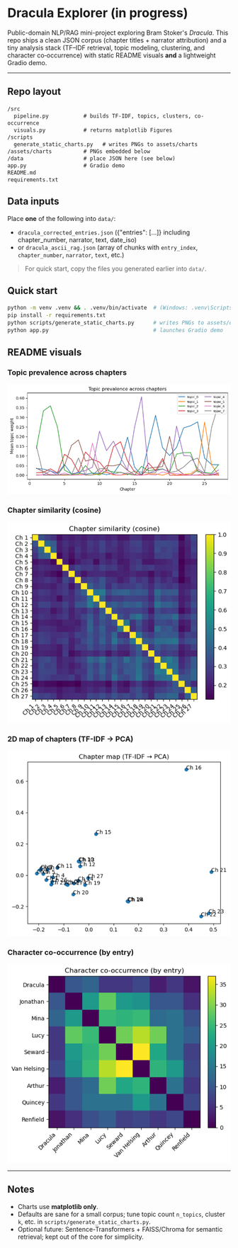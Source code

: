 # Dracula Explorer (in progress)

Public-domain NLP/RAG mini-project exploring Bram Stoker's *Dracula*. This repo ships a clean JSON corpus
(chapter titles + narrator attribution) and a tiny analysis stack (TF–IDF retrieval, topic modeling, clustering,
and character co‑occurrence) with static README visuals **and** a lightweight Gradio demo.

---

## Repo layout
```
/src
  pipeline.py           # builds TF-IDF, topics, clusters, co-occurrence
  visuals.py            # returns matplotlib Figures
/scripts
  generate_static_charts.py   # writes PNGs to assets/charts
/assets/charts          # PNGs embedded below
/data                   # place JSON here (see below)
app.py                  # Gradio demo
README.md
requirements.txt
```

## Data inputs

Place **one** of the following into `data/`:

- `dracula_corrected_entries.json` ({"entries": [...]} including chapter_number, narrator, text, date_iso)
- or `dracula_ascii_rag.json` (array of chunks with `entry_index`, `chapter_number`, `narrator`, `text`, etc.)

> For quick start, copy the files you generated earlier into `data/`.

## Quick start

```bash
python -m venv .venv && . .venv/bin/activate  # (Windows: .venv\Scripts\activate)
pip install -r requirements.txt
python scripts/generate_static_charts.py      # writes PNGs to assets/charts
python app.py                                 # launches Gradio demo
```

## README visuals

### Topic prevalence across chapters
![Topic timeline](assets/charts/topic_timeline.png)

### Chapter similarity (cosine)
![Similarity heatmap](assets/charts/chapter_similarity.png)

### 2D map of chapters (TF-IDF → PCA)
![2D map](assets/charts/chapter_map.png)

### Character co-occurrence (by entry)
![Character co-occurrence](assets/charts/character_cooccurrence.png)

---

## Notes

- Charts use **matplotlib only**.
- Defaults are sane for a small corpus; tune topic count `n_topics`, cluster `k`, etc. in `scripts/generate_static_charts.py`.
- Optional future: Sentence-Transformers + FAISS/Chroma for semantic retrieval; kept out of the core for simplicity.
